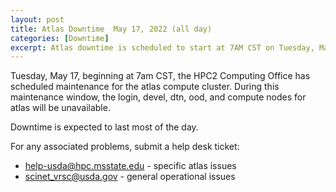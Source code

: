 ```yaml
---
layout: post
title: Atlas Downtime  May 17, 2022 (all day)
categories: [Downtime]
excerpt: Atlas downtime is scheduled to start at 7AM CST on Tuesday, May 17th.
---
```




Tuesday, May 17, beginning at 7am CST, the HPC2 Computing Office has scheduled maintenance for the atlas compute cluster. During this maintenance window, the login, devel, dtn, ood, and compute nodes for atlas will be unavailable.

Downtime is expected to last most of the day.

For any associated problems, submit a help desk ticket:

*  [help-usda@hpc.msstate.edu](mailto:help-usda@hpc.msstate.edu) - specific atlas issues
*  [scinet_vrsc@usda.gov](mailto:scinet_vrsc@USDA.GOV) - general operational issues


